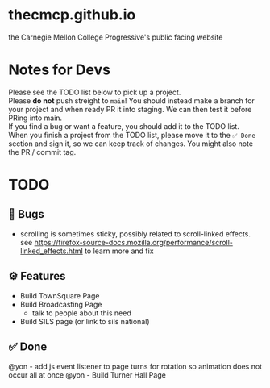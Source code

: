 # thecmcp.github.io
the Carnegie Mellon College Progressive's public facing website

# Notes for Devs
Please see the TODO list below to pick up a project. \
Please **do not** push streight to `main`! You should instead make a branch for your project and when ready PR it into staging. We can then test it before PRing into main. \
If you find a bug or want a feature, you should add it to the TODO list. \
When you finish a project from the TODO list, please move it to the `✅ Done` section and sign it, so we can keep track of changes. You might also note the PR / commit tag.

# TODO
## 👾 Bugs
- scrolling is sometimes sticky, possibly related to scroll-linked effects. see https://firefox-source-docs.mozilla.org/performance/scroll-linked_effects.html to learn more and fix
## ⚙️ Features
- Build TownSquare Page
- Build Broadcasting Page
    - talk to people about this need
- Build SILS page (or link to sils national)

## ✅ Done
@yon - add js event listener to page turns for rotation so animation does not occur all at once
@yon - Build Turner Hall Page
